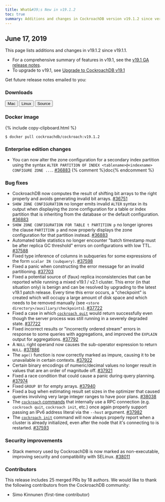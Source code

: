 ```yaml
---
title: What&#39;s New in v19.1.2
toc: true
summary: Additions and changes in CockroachDB version v19.1.2 since version v19.1.1
---
```


## June 17, 2019

This page lists additions and changes in v19.1.2 since v19.1.1.

- For a comprehensive summary of features in v19.1, see the [v19.1 GA release notes](v19.1.0.html).
- To upgrade to v19.1, see [Upgrade to CockroachDB v19.1](../v19.1/upgrade-cockroach-version.html)

Get future release notes emailed to you:

<div class="hubspot-install-form install-form-1 clearfix">
    <script>
        hbspt.forms.create({
            css: '',
            cssClass: 'install-form',
            portalId: '1753393',
            formId: '39686297-81d2-45e7-a73f-55a596a8d5ff',
            formInstanceId: 1,
            target: '.install-form-1'
        });
    </script>
</div>

### Downloads

<div id="os-tabs" class="clearfix">
    <a href="https://binaries.cockroachdb.com/cockroach-v19.1.2.darwin-10.9-amd64.tgz"><button id="mac" data-eventcategory="mac-binary-release-notes">Mac</button></a>
    <a href="https://binaries.cockroachdb.com/cockroach-v19.1.2.linux-amd64.tgz"><button id="linux" data-eventcategory="linux-binary-release-notes">Linux</button></a>
    <a href="https://binaries.cockroachdb.com/cockroach-v19.1.2.src.tgz"><button id="source" data-eventcategory="source-release-notes">Source</button></a>
</div>

### Docker image

{% include copy-clipboard.html %}
~~~shell
$ docker pull cockroachdb/cockroach:v19.1.2
~~~

### Enterprise edition changes

- You can now alter the zone configuration for a secondary index partition using the syntax `ALTER PARTITION OF INDEX <tablename>@<indexname> CONFIGURE ZONE ...`. [#36883][#36883] {% comment %}doc{% endcomment %}

### Bug fixes

- CockroachDB now computes the result of shifting bit arrays to the right properly and avoids generating invalid bit arrays. [#36751][#36751]
- `SHOW ZONE CONFIGURATION` no longer emits invalid `ALTER` syntax in its output when displaying the zone configuration for a table or index partition that is inheriting from the database or the default configuration. [#36883][#36883]
- `SHOW ZONE CONFIGURATION FOR TABLE t PARTITION p` no longer ignores the clause `PARTITION p` and now properly displays the zone configuration for that partition instead. [#36883][#36883]
- Automated table statistics no longer encounter "batch timestamp must be after replica GC threshold" errors on configurations with low TTL. [#37588][#37588]
- Fixed type inference of columns in subqueries for some expressions of the form `scalar IN (subquery)`. [#37598][#37598]
- Fixed a panic when constructing the error message for an invalid partitioning. [#37703][#37703]
- Fixed a potential source of (faux) replica inconsistencies that can be reported while running a mixed v19.1 / v2.1 cluster. This error (in that situation only) is benign and can be resolved by upgrading to the latest v19.1 patch release. Every time this error occurs, a "checkpoint" is created which will occupy a large amount of disk space and which needs to be removed manually (see `<store directory>/auxiliary/checkpoints`). [#37722][#37722]
- Fixed a case in which [`cockroach quit`](../v19.1/stop-a-node.html) would return successfully even though the server process was still running in a severely degraded state. [#37722][#37722]
- Fixed incorrect results or "incorrectly ordered stream" errors in response to some queries with aggregations, and improved the `EXPLAIN` output for aggregations. [#37792][#37792]
- A `NULL` right operand now causes the sub-operator expression to return `NULL`. [#37886][#37886]
- The `age()` function is now correctly marked as impure, causing it to be unavailable in certain contexts. [#37922][#37922]
- Certain binary encodings of numeric/decimal values no longer result in values that are an order of magnitude off. [#37921][#37921]
- Fixed a race condition that could cause a panic during query planning. [#37974][#37974]
- Fixed `GROUP BY` for empty arrays. [#37940][#37940]
- Fixed a bug when estimating result set sizes in the optimizer that caused queries involving very large integer ranges to have poor plans. [#38038][#38038]
- The [`cockroach` commands](../v19.1/cockroach-commands.html) that internally use a RPC connection (e.g. `cockroach quit`, `cockroach init`, etc.) once again properly support passing an IPv6 address literal via the `--host` argument. [#37982][#37982]
- The [`cockroach init`](../v19.1/initialize-a-cluster.html) command will now always properly report when a cluster is already initialized, even after the node that it's connecting to is restarted. [#37593][#37593]

### Security improvements

- Stack memory used by CockroachDB is now marked as non-executable, improving security and compatibility with SELinux. [#38011][#38011]

### Contributors

This release includes 25 merged PRs by 18 authors. We would like to thank the following contributors from the CockroachDB community:

- Simo Kinnunen (first-time contributor)

[#36751]: https://github.com/cockroachdb/cockroach/pull/36751
[#36883]: https://github.com/cockroachdb/cockroach/pull/36883
[#37573]: https://github.com/cockroachdb/cockroach/pull/37573
[#37588]: https://github.com/cockroachdb/cockroach/pull/37588
[#37598]: https://github.com/cockroachdb/cockroach/pull/37598
[#37703]: https://github.com/cockroachdb/cockroach/pull/37703
[#37722]: https://github.com/cockroachdb/cockroach/pull/37722
[#37792]: https://github.com/cockroachdb/cockroach/pull/37792
[#37886]: https://github.com/cockroachdb/cockroach/pull/37886
[#37921]: https://github.com/cockroachdb/cockroach/pull/37921
[#37922]: https://github.com/cockroachdb/cockroach/pull/37922
[#37940]: https://github.com/cockroachdb/cockroach/pull/37940
[#37974]: https://github.com/cockroachdb/cockroach/pull/37974
[#38011]: https://github.com/cockroachdb/cockroach/pull/38011
[#38038]: https://github.com/cockroachdb/cockroach/pull/38038
[#37982]: https://github.com/cockroachdb/cockroach/pull/37982
[#37593]: https://github.com/cockroachdb/cockroach/pull/37593

